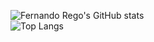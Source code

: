 [//]: <> (## Stats)
![Fernando Rego's GitHub stats](https://github-readme-stats.vercel.app/api?username=fernandorego&theme=onedark&show_icons=true&count_private=true&hide_border=true)  
![Top Langs](https://github-readme-stats.vercel.app/api/top-langs/?username=fernandorego&theme=onedark&langs_count=5&count_private=true&exclude_repo=feup-aeda,feup-cal&hide=html,blade,makefile&hide_border=true)
